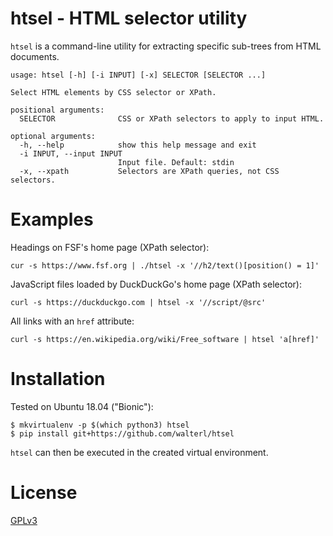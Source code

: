 # htsel - HTML selector utility

`htsel` is a command-line utility for extracting specific sub-trees from HTML
documents.

```
usage: htsel [-h] [-i INPUT] [-x] SELECTOR [SELECTOR ...]

Select HTML elements by CSS selector or XPath.

positional arguments:
  SELECTOR              CSS or XPath selectors to apply to input HTML.

optional arguments:
  -h, --help            show this help message and exit
  -i INPUT, --input INPUT
                        Input file. Default: stdin
  -x, --xpath           Selectors are XPath queries, not CSS selectors.
```

# Examples

Headings on FSF's home page (XPath selector):

```
cur -s https://www.fsf.org | ./htsel -x '//h2/text()[position() = 1]'
```

JavaScript files loaded by DuckDuckGo's home page (XPath selector):

```
curl -s https://duckduckgo.com | htsel -x '//script/@src'
```

All links with an `href` attribute:

```
curl -s https://en.wikipedia.org/wiki/Free_software | htsel 'a[href]'
```

# Installation

Tested on Ubuntu 18.04 ("Bionic"):

```
$ mkvirtualenv -p $(which python3) htsel
$ pip install git+https://github.com/walterl/htsel
```

`htsel` can then be executed in the created virtual environment.

# License

[GPLv3](./LICENSE.md)
